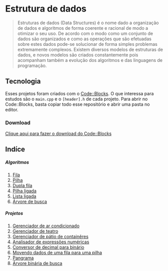 # Estrutura de dados
> Estruturas de dados (Data Structures) é o nome dado a organização de dados e algoritmos de forma coerente e racional de modo a otimizar o seu uso. De acordo com o modo como um conjunto de dados são organizados e como as operações que são efetuadas sobre estes dados pode-se solucionar de forma simples problemas extremamente complexos. Existem diversos modelos de estruturas de dados, e novos modelos são criados constantemente pois acompanham também a evolução dos algoritmos e das linguagens de programação. 

## Tecnologia
Esses projetos foram criados com o [Code::Blocks](https://www.codeblocks.org/). O que interessa para estudos são o `main.cpp` e o `[header].h` de cada projeto. Para abrir no Code::Blocks, basta copiar todo esse repositório e abrir uma pasta no editor. 

### Download
[Clique aqui para fazer o download do Code::Blocks](https://sourceforge.net/projects/codeblocks/files/Binaries/20.03/Windows/codeblocks-20.03mingw-setup.exe)

## Indíce
##### Algoritmos
1. [Fila](./algorithms/queue)
2. [Pilha](./algorithms/stack)
3. [Dupla fila](./algorithms/double_row)
4. [Pilha ligada](./algorithms/linked_stack)
5. [Lista ligada](./algorithms/linked_queue)
6. [Árvore de busca](./algorithms/binary_tree)

##### Projetos
1. [Gerenciador de ar condicionado](./projects/air_conditioner)
2. [Gerenciador de teatro](./projects/theater_manager)
3. [Gerenciador de pátio de containêres](./projects/container_yard)
4. [Analisador de expressões numéricas](./projects/expression_checker)
5. [Conversor de decimal para binário](./projects/decimal_to_binary)
6. [Movendo dados de uma fila para uma pilha](./projects/moving_queue_to_stack)
7. [Pangrama](./projects/pangrama)
8. [Árvore binária de busca](./projects/binary_tree_project)



